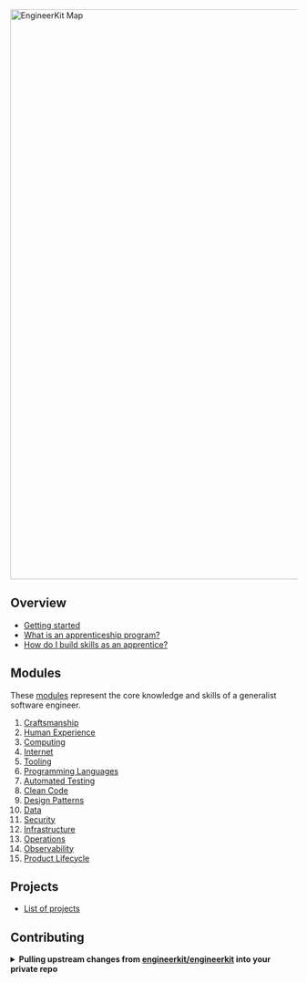 <a href="https://www.figma.com/file/fKdt0u4FidrjhQRjpXGeFQ/EngineerKit-Map?node-id=585%3A21" target="_blank" rel="noopener noreferrer">
   <img width="1000" alt="EngineerKit Map" src="https://user-images.githubusercontent.com/894178/135173317-075bab86-0fb3-4bc5-97d0-7ea12c6f6297.png">
</a>

## Overview

- [Getting started](overview/README.md)
- [What is an apprenticeship program?](overview/apprenticeship.md)
- [How do I build skills as an apprentice?](overview/skill-building-process.md)

## Modules

These [modules](modules/) represent the core knowledge and skills of a generalist software engineer.

1. [Craftsmanship](modules/craftsmanship.md)
2. [Human Experience](modules/human-experience.md)
3. [Computing](modules/computing.md)
4. [Internet](modules/internet.md)
5. [Tooling](modules/tooling.md)
6. [Programming Languages](modules/programming-languages.md)
7. [Automated Testing](modules/automated-testing.md)
8. [Clean Code](modules/clean-code.md)
9. [Design Patterns](modules/design-patterns.md)
10. [Data](modules/data.md)
11. [Security](modules/security.md)
12. [Infrastructure](modules/infrastructure.md)
13. [Operations](modules/operations.md)
14. [Observability](modules/observability.md)
15. [Product Lifecycle](modules/product-lifecycle.md)

## Projects

- [List of projects](projects/)

## Contributing

<details>
   <summary><b>Pulling upstream changes from <a href="https://github.com/engineerkit/engineerkit">engineerkit/engineerkit</a> into your private repo</b></summary><br/>

  If you have the paid GitHub account, you can fork this repo into your own organization. You'll get the benefit of being able to merge in new changes easily from `engineerkit/engineerkit`. If you don't have a paid account, or you don't want to use GitHub to host your repo, we've got you covered.

  - First clone down your private repo
  - To add a new remote to your local repo connected to the `engineerkit/engineerkit` repo, run
    ```
    git remote add public git@github.com:engineerkit/engineerkit.git
    ``` 
  - To create a branch where you'll pull changes into, run
    ```
    git checkout -b add_awesome_new_topics
    ```
  - To pull down changes into your new branch, run
    ```
    git pull public main
    ```
  - Resolve any merge conflicts
  - To push up your changes to your private fork, run
    ```
    git push
    ```
  
</details>
